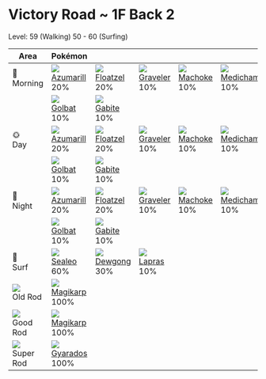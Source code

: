 # Victory Road ~ 1F Back 2
Level: 59 (Walking) 50 - 60 (Surfing)

Area                         | Pokémon                          | &nbsp;                           | &nbsp;                           | &nbsp;                           | &nbsp;                           | &nbsp;                           
---                          | ---                              | ---                              | ---                              | ---                              | ---                              | ---                              
🌅<br>Morning                 | ![][184]<br> [Azumarill]<br> 20%| ![][419]<br> [Floatzel]<br> 20% | ![][075]<br> [Graveler]<br> 10% | ![][067]<br> [Machoke]<br> 10%  | ![][308]<br> [Medicham]<br> 10% | ![][087]<br> [Dewgong]<br> 10%  
&nbsp;                       | ![][042]<br> [Golbat]<br> 10%   | ![][444]<br> [Gabite]<br> 10%   
🌞<br>Day                     | ![][184]<br> [Azumarill]<br> 20%| ![][419]<br> [Floatzel]<br> 20% | ![][075]<br> [Graveler]<br> 10% | ![][067]<br> [Machoke]<br> 10%  | ![][308]<br> [Medicham]<br> 10% | ![][087]<br> [Dewgong]<br> 10%  
&nbsp;                       | ![][042]<br> [Golbat]<br> 10%   | ![][444]<br> [Gabite]<br> 10%   
🌙<br>Night                   | ![][184]<br> [Azumarill]<br> 20%| ![][419]<br> [Floatzel]<br> 20% | ![][075]<br> [Graveler]<br> 10% | ![][067]<br> [Machoke]<br> 10%  | ![][308]<br> [Medicham]<br> 10% | ![][087]<br> [Dewgong]<br> 10%  
&nbsp;                       | ![][042]<br> [Golbat]<br> 10%   | ![][444]<br> [Gabite]<br> 10%   
🌊<br> Surf                   | ![][364]<br> [Sealeo]<br> 60%   | ![][087]<br> [Dewgong]<br> 30%  | ![][131]<br> [Lapras]<br> 10%   
![][old-rod]<br> Old Rod     | ![][129]<br> [Magikarp]<br> 100%
![][good-rod]<br> Good Rod   | ![][129]<br> [Magikarp]<br> 100%
![][super-rod]<br> Super Rod | ![][130]<br> [Gyarados]<br> 100%

[Golbat]: ../../pokemon_changes/042/
[Machoke]: ../../pokemon_changes/067/
[Graveler]: ../../pokemon_changes/075/
[Dewgong]: ../../pokemon_changes/087/
[Magikarp]: ../../pokemon_changes/129/
[Gyarados]: ../../pokemon_changes/130/
[Lapras]: ../../pokemon_changes/131/
[Azumarill]: ../../pokemon_changes/184/
[Medicham]: ../../pokemon_changes/308/
[Sealeo]: ../../pokemon_changes/364/
[Floatzel]: ../../pokemon_changes/419/
[Gabite]: ../../pokemon_changes/444/
[good-rod]: ../img/items/good-rod.png
[old-rod]: ../img/items/old-rod.png
[super-rod]: ../img/items/super-rod.png
[042]: ../img/pokemon/042.png
[067]: ../img/pokemon/067.png
[075]: ../img/pokemon/075.png
[087]: ../img/pokemon/087.png
[129]: ../img/pokemon/129.png
[130]: ../img/pokemon/130.png
[131]: ../img/pokemon/131.png
[184]: ../img/pokemon/184.png
[308]: ../img/pokemon/308.png
[364]: ../img/pokemon/364.png
[419]: ../img/pokemon/419.png
[444]: ../img/pokemon/444.png
